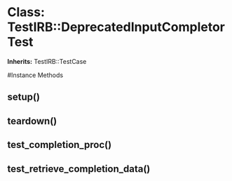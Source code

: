 # Class: TestIRB::DeprecatedInputCompletorTest
**Inherits:** TestIRB::TestCase
    




#Instance Methods
## setup() [](#method-i-setup)

## teardown() [](#method-i-teardown)

## test_completion_proc() [](#method-i-test_completion_proc)

## test_retrieve_completion_data() [](#method-i-test_retrieve_completion_data)

